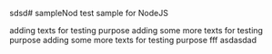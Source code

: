 sdsd# sampleNod
test sample for NodeJS

adding texts for testing purpose
adding some more texts for testing purpose
adding some more texts for testing purpose fff
 asdasdad
